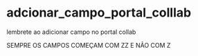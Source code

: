 # adcionar_campo_portal_colllab
lembrete ao adicionar campo no portal collab

SEMPRE OS CAMPOS COMEÇAM COM ZZ E NÃO COM Z
